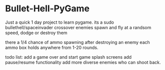 # Bullet-Hell-PyGame

Just a quick 1 day project to learn pygame. 
its a sudo bullethell/spaceinvader crossover
enemies spawn and fly at a randsom speed, dodge or destroy them

there a 1/4 chance of ammo spawning after destroying an enemy
each ammo box holds anywhere from 1-20 rounds. 

todo list: add a game over and start game splash screens
add pause/resume functionality
add more diverse enemies who can shoot back. 
